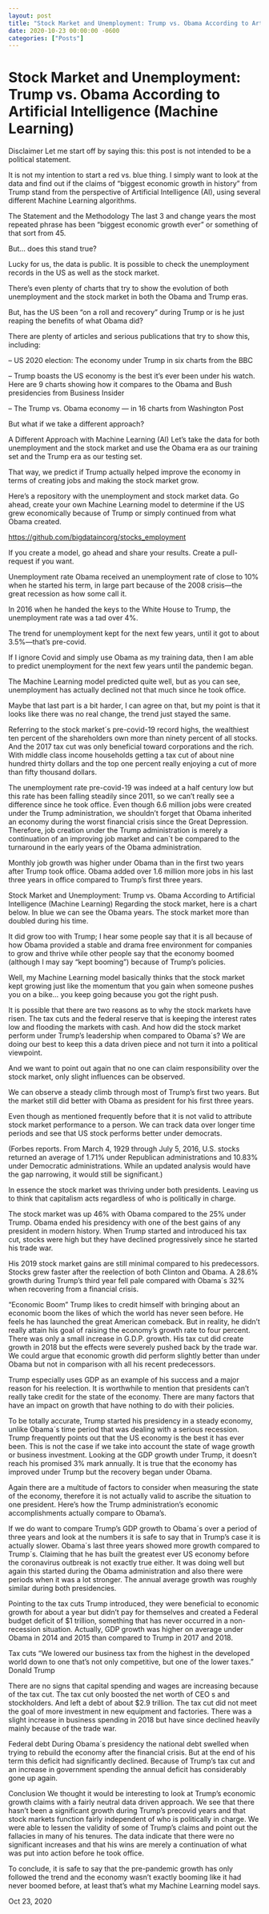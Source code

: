 ```yaml
---
layout: post
title: "Stock Market and Unemployment: Trump vs. Obama According to Artificial Intelligence (Machine Learning)"
date: 2020-10-23 00:00:00 -0600
categories: ["Posts"] 
---
```


# Stock Market and Unemployment: Trump vs. Obama According to Artificial Intelligence (Machine Learning)


Disclaimer
Let me start off by saying this: this post is not intended to be a political statement. 

It is not my intention to start a red vs. blue thing. I simply want to look at the data and find out if the claims of “biggest economic growth in history” from Trump stand from the perspective of Artificial Intelligence (AI), using several different Machine Learning algorithms.

The Statement and the Methodology
The last 3 and change years the most repeated phrase has been “biggest economic growth ever” or something of that sort from 45.

But… does this stand true?

Lucky for us, the data is public. It is possible to check the unemployment records in the US as well as the stock market. 

There’s even plenty of charts that try to show the evolution of both unemployment and the stock market in both the Obama and Trump eras.

But, has the US been “on a roll and recovery” during Trump or is he just reaping the benefits of what Obama did?

There are plenty of articles and serious publications that try to show this, including:

– US 2020 election: The economy under Trump in six charts from the BBC

– Trump boasts the US economy is the best it’s ever been under his watch. Here are 9 charts showing how it compares to the Obama and Bush presidencies from Business Insider

– The Trump vs. Obama economy — in 16 charts from Washington Post

But what if we take a different approach?

 

A Different Approach with Machine Learning (AI)
Let’s take the data for both unemployment and the stock market and use the Obama era as our training set and the Trump era as our testing set.

That way, we predict if Trump actually helped improve the economy in terms of creating jobs and making the stock market grow.

Here’s a repository with the unemployment and stock market data. Go ahead, create your own Machine Learning model to determine if the US grew economically because of Trump or simply continued from what Obama created.

https://github.com/bigdataincorg/stocks_employment 

If you create a model, go ahead and share your results. Create a pull-request if you want.

Unemployment rate
Obama received an unemployment rate of close to 10% when he started his term, in large part because of the 2008 crisis—the great recession as how some call it. 

In 2016 when he handed the keys to the White House to Trump, the unemployment rate was a tad over 4%. 

The trend for unemployment kept for the next few years, until it got to about 3.5%—that’s pre-covid.

If I ignore Covid and simply use Obama as my training data, then I am able to predict unemployment for the next few years until the pandemic began.

 

The Machine Learning model predicted quite well, but as you can see, unemployment has actually declined not that much since he took office. 

Maybe that last part is a bit harder, I can agree on that, but my point is that it looks like there was no real change, the trend just stayed the same.

 


Referring to the stock market´s pre-covid-19 record highs, the wealthiest ten percent of the shareholders own more than ninety percent of all stocks. And the 2017 tax cut was only beneficial toward corporations and the rich. With middle class income households getting a tax cut of about nine hundred thirty dollars and the top one percent really enjoying a cut of more than fifty thousand dollars. 

The unemployment rate pre-covid-19 was indeed at a half century low but this rate has been falling steadily since 2011, so we can’t really see a difference since he took office. Even though 6.6 million jobs were created under the Trump administration, we shouldn’t forget that Obama inherited an economy during the worst financial crisis since the Great Depression. Therefore, job creation under the Trump administration is merely a continuation of an improving job market and can´t be compared to the turnaround in the early years of the Obama administration. 

Monthly job growth was higher under Obama than in the first two years after Trump took office. Obama added over 1.6 million more jobs in his last three years in office compared to Trump’s first three years. 

Stock Market and Unemployment: Trump vs. Obama According to Artificial Intelligence (Machine Learning)
Regarding the stock market, here is a chart below. In blue we can see the Obama years. The stock market more than doubled during his time. 

It did grow too with Trump; I hear some people say that it is all because of how Obama provided a stable and drama free environment for companies to grow and thrive while other people say that the economy boomed (although I may say “kept booming”) because of Trump’s policies.

Well, my Machine Learning model basically thinks that the stock market kept growing just like the momentum that you gain when someone pushes you on a bike… you keep going because you got the right push.


It is possible that there are two reasons as to why the stock markets have risen. The tax cuts and the federal reserve that is keeping the interest rates low and flooding the markets with cash. And how did the stock market perform under Trump’s leadership when compared to Obama´s?  We are doing our best to keep this a data driven piece and not turn it into a political viewpoint.

And we want to point out again that no one can claim responsibility over the stock market, only slight influences can be observed. 

We can observe a steady climb through most of Trump’s first two years. But the market still did better with Obama as president for his first three years. 

Even though as mentioned frequently before that it is not valid to attribute stock market performance to a person. We can track data over longer time periods and see that US stock performs better under democrats. 

(Forbes reports. From March 4, 1929 through July 5, 2016, U.S. stocks returned an average of 1.71% under Republican administrations and 10.83% under Democratic administrations. While an updated analysis would have the gap narrowing, it would still be significant.)

In essence the stock market was thriving under both presidents. Leaving us to think that capitalism acts regardless of who is politically in charge. 

The stock market was up 46% with Obama compared to the 25% under Trump. Obama ended his presidency with one of the best gains of any president in modern history. When Trump started and introduced his tax cut, stocks were high but they have declined progressively since he started his trade war. 

His 2019 stock market gains are still minimal compared to his predecessors. Stocks grew faster after the reelection of both Clinton and Obama. A 28.6% growth during Trump’s third year fell pale compared with Obama´s 32% when recovering from a financial crisis.

“Economic Boom”
Trump likes to credit himself with bringing about an economic boom the likes of which the world has never seen before. He feels he has launched the great American comeback. But in reality, he didn’t really attain his goal of raising the economy’s growth rate to four percent. There was only a small increase in G.D.P. growth. His tax cut did create growth in 2018 but the effects were severely pushed back by the trade war. We could argue that economic growth did perform slightly better than under Obama but not in comparison with all his recent predecessors. 

Trump especially uses GDP as an example of his success and a major reason for his reelection. It is worthwhile to mention that presidents can’t really take credit for the state of the economy. There are many factors that have an impact on growth that have nothing to do with their policies. 

To be totally accurate, Trump started his presidency in a steady economy, unlike Obama´s time period that was dealing with a serious recession. Trump frequently points out that the US economy is the best it has ever been. This is not the case if we take into account the state of wage growth or business investment. Looking at the GDP growth under Trump, it doesn’t reach his promised 3% mark annually. It is true that the economy has improved under Trump but the recovery began under Obama. 

Again there are a multitude of factors to consider when measuring the state of the economy, therefore it is not actually valid to ascribe the situation to one president. Here’s how the Trump administration’s economic accomplishments actually compare to Obama’s.

If we do want to compare Trump’s GDP growth to Obama´s over a period of three years and look at the numbers it is safe to say that in Trump’s case it is actually slower. Obama´s last three years showed more growth compared to Trump´s. Claiming that he has built the greatest ever US economy before the coronavirus outbreak is not exactly true either. It was doing well but again this started during the Obama administration and also there were periods when it was a lot stronger. The annual average growth was roughly similar during both presidencies. 

Pointing to the tax cuts Trump introduced, they were beneficial to economic growth for about a year but didn’t pay for themselves and created a Federal budget deficit of $1 trillion, something that has never occurred in a non-recession situation. Actually, GDP growth was higher on average under Obama in 2014 and 2015 than compared to Trump in 2017 and 2018. 

Tax cuts
“We lowered our business tax from the highest in the developed world down to one that’s not only competitive, but one of the lower taxes.”
Donald Trump

There are no signs that capital spending and wages are increasing because of the tax cut. The tax cut only boosted the net worth of CEO s and stockholders. And left a debt of about $2.9 trillion. The tax cut did not meet the goal of more investment in new equipment and factories. There was a slight increase in business spending in 2018 but have since declined heavily mainly because of the trade war.

Federal debt
During Obama´s presidency the national debt swelled when trying to rebuild the economy after the financial crisis. But at the end of his term this deficit had significantly declined. Because of Trump’s tax cut and an increase in government spending the annual deficit has considerably gone up again.

Conclusion
We thought it would be interesting to look at Trump’s economic growth claims with a fairly neutral data driven approach. We see that there hasn’t been a significant growth during Trump’s precovid years and that stock markets function fairly independent of who is politically in charge. We were able to lessen the validity of some of Trump’s claims and point out the fallacies in many of his tenures. The data indicate that there were no significant increases and that his wins are merely a continuation of what was put into action before he took office.

To conclude, it is safe to say that the pre-pandemic growth has only followed the trend and the economy wasn’t exactly booming like it had never boomed before, at least that’s what my Machine Learning model says.


Oct 23, 2020